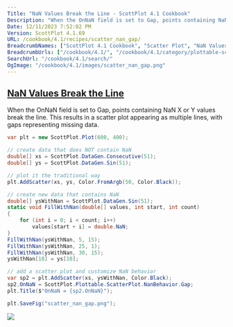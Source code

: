 ```yaml
---
Title: "NaN Values Break the Line - ScottPlot 4.1 Cookbook"
Description: "When the OnNaN field is set to Gap, points containing NaN X or Y values break the line. This results in a scatter plot appearing as multiple lines, with gaps representing missing data."
Date: 12/11/2023 7:52:02 PM
Version: ScottPlot 4.1.69
URL: /cookbook/4.1/recipes/scatter_nan_gap/
BreadcrumbNames: ["ScottPlot 4.1 Cookbook", "Scatter Plot", "NaN Values Break the Line"]
BreadcrumbUrls: ["/cookbook/4.1/", "/cookbook/4.1/category/plottable-scatter-plot", "/cookbook/4.1/recipes/scatter_nan_gap/"]
SearchUrl: "/cookbook/4.1/search/"
OgImage: "/cookbook/4.1/images/scatter_nan_gap.png"
---
```


<h2><a href='/cookbook/4.1/recipes/scatter_nan_gap/'>NaN Values Break the Line</a></h2>

When the OnNaN field is set to Gap, points containing NaN X or Y values break the line. This results in a scatter plot appearing as multiple lines, with gaps representing missing data.

```cs
var plt = new ScottPlot.Plot(600, 400);

// create data that does NOT contain NaN
double[] xs = ScottPlot.DataGen.Consecutive(51);
double[] ys = ScottPlot.DataGen.Sin(51);

// plot it the traditional way
plt.AddScatter(xs, ys, Color.FromArgb(50, Color.Black));

// create new data that contains NaN
double[] ysWithNan = ScottPlot.DataGen.Sin(51);
static void FillWithNan(double[] values, int start, int count)
{
    for (int i = 0; i < count; i++)
        values[start + i] = double.NaN;
}
FillWithNan(ysWithNan, 5, 15);
FillWithNan(ysWithNan, 25, 1);
FillWithNan(ysWithNan, 30, 15);
ysWithNan[10] = ys[10];

// add a scatter plot and customize NaN behavior
var sp2 = plt.AddScatter(xs, ysWithNan, Color.Black);
sp2.OnNaN = ScottPlot.Plottable.ScatterPlot.NanBehavior.Gap;
plt.Title($"OnNaN = {sp2.OnNaN}");

plt.SaveFig("scatter_nan_gap.png");
```

<img src='../../images/scatter_nan_gap.png' class='d-block mx-auto my-5' />


